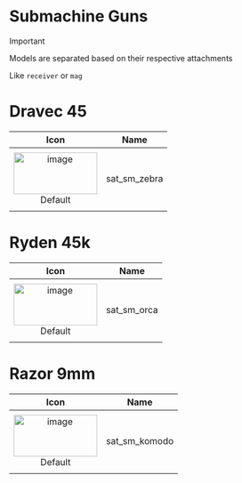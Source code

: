 # Submachine Guns
> [!IMPORTANT]
> Models are separated based on their respective attachments
>
> Like `receiver` or `mag`



# Dravec 45
| Icon | Name |
| :--: | :--: | 
| | | | | 
<img width="150" height="75" alt="image" src="https://github.com/user-attachments/assets/e19721d6-e90d-44a9-82e0-2f366e22ddaa" /> <br> Default | sat_sm_zebra | 
| | | | | 




# Ryden 45k 
| Icon | Name |
| :--: | :--: | 
| | | | | 
<img width="150" height="75" alt="image" src="https://github.com/user-attachments/assets/d71beebf-dce2-4347-88e0-2e8e440ce3fd" /> <br> Default | sat_sm_orca | 
| | | | | 



# Razor 9mm
| Icon | Name |
| :--: | :--: | 
| | | | | 
<img width="150" height="75" alt="image" src="https://github.com/user-attachments/assets/3797a467-9e4d-4f28-a8b3-3866cf5af330" /> <br> Default | sat_sm_komodo | 
| | | | | 








































